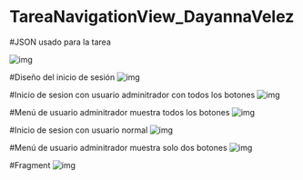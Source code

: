 # TareaNavigationView_DayannaVelez

#JSON usado para la tarea 

![img](https://github.com/Dayi12/TareaNavigationView_DayannaVelez/blob/master/Imagenes/json.png)

#Diseño del inicio de sesión
![img](https://github.com/Dayi12/TareaNavigationView_DayannaVelez/blob/master/Imagenes/login.png)

#Inicio de sesion con usuario adminitrador con todos los botones
![img](https://github.com/Dayi12/TareaNavigationView_DayannaVelez/blob/master/Imagenes/1.png)

#Menú de usuario adminitrador muestra todos los botones
![img](https://github.com/Dayi12/TareaNavigationView_DayannaVelez/blob/master/Imagenes/2.png)

#Inicio de sesion con usuario normal
![img](https://github.com/Dayi12/TareaNavigationView_DayannaVelez/blob/master/Imagenes/3.png)

#Menú de usuario adminitrador muestra solo dos botones
![img](https://github.com/Dayi12/TareaNavigationView_DayannaVelez/blob/master/Imagenes/4.png)

#Fragment
![img](https://github.com/Dayi12/TareaNavigationView_DayannaVelez/blob/master/Imagenes/5.png)
